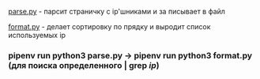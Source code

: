 
[parse.py](https://github.com/yadra/parse-network-ips/blob/master/parser.py) - парсит страничку с ip'шниками и за писывает в файл

[format.py](https://github.com/yadra/parse-network-ips/blob/master/format.py) - делает сортировку по прядку и выродит список используемых ip

### pipenv run python3 parse.py -> pipenv run python3 format.py (для поиска определенного | grep *ip*)
